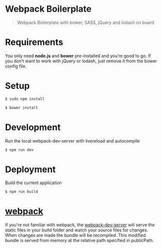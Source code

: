 Webpack Boilerplate
===========

> Webpack Boilerplate with bower, SASS, jQuery and lodash on board

# Requirements
You only need <b>node.js</b> and <b/>bower</b> pre-installed and you’re good to go. If you don’t want to work with jQuery or lodash, just remove it from the bower config file.

# Setup
```sh
$ sudo npm install
```

```sh
$ bower install
```

# Development
Run the local webpack-dev-server with livereload and autocompile
```sh
$ npm run dev
```
# Deployment
Build the current application
```sh
$ npm run build
```

# [webpack](http://webpack.github.io/docs/)
If you're not familiar with webpack, the [webpack-dev-server](http://webpack.github.io/docs/webpack-dev-server.html) will serve the static files in your build folder and watch your source files for changes.
When changes are made the bundle will be recompiled. This modified bundle is served from memory at the relative path specified in publicPath.
